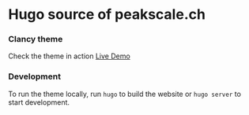 # Hugo source of peakscale.ch 

### Clancy theme

Check the theme in action [Live Demo](https://clancy-hugo.netlify.app/)

### Development

To run the theme locally, run `hugo` to build the website or `hugo server` to start development.
